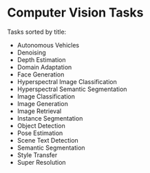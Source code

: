 # Computer Vision Tasks

Tasks sorted by title:

- Autonomous Vehicles
- Denoising
- Depth Estimation
- Domain Adaptation
- Face Generation
- Hyperspectral Image Classification
- Hyperspectral Semantic Segmentation
- Image Classification
- Image Generation
- Image Retrieval
- Instance Segmentation
- Object Detection
- Pose Estimation
- Scene Text Detection
- Semantic Segmentation
- Style Transfer
- Super Resolution
